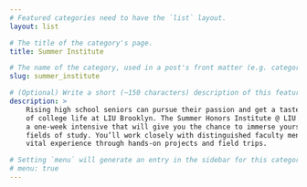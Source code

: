 ```yaml
---
# Featured categories need to have the `list` layout.
layout: list

# The title of the category's page.
title: Summer Institute

# The name of the category, used in a post's front matter (e.g. category: <slug>).
slug: summer_institute

# (Optional) Write a short (~150 characters) description of this featured category.
description: >
	Rising high school seniors can pursue their passion and get a taste 
	of college life at LIU Brooklyn. The Summer Honors Institute @ LIU Brooklyn is 
	a one-week intensive that will give you the chance to immerse yourself in different 
	fields of study. You’ll work closely with distinguished faculty mentors and gain 
	vital experience through hands-on projects and field trips.

# Setting `menu` will generate an entry in the sidebar for this category.
# menu: true
---
```


